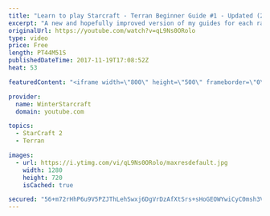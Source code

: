 ```yaml
---
title: "Learn to play Starcraft - Terran Beginner Guide #1 - Updated (2017 LOTV)"
excerpt: "A new and hopefully improved version of my guides for each race where I go over as many basics as possible while doing it live :)  I strongly believe that a super structured guide style is not very helpful compared to watching/playing the game actively.  Feedback is greatly appreciated. -- Watch live"
originalUrl: https://youtube.com/watch?v=qL9Ns0ORolo
type: video
price: Free
length: PT44M51S
publishedDateTime: 2017-11-19T17:08:52Z
heat: 53

featuredContent: "<iframe width=\"800\" height=\"500\" frameborder=\"0\" src=\"https://www.youtube.com/embed/qL9Ns0ORolo\" allow=\"accelerometer; autoplay; encrypted-media; gyroscope; picture-in-picture\" allowfullscreen></iframe>"

provider:
  name: WinterStarcraft
  domain: youtube.com

topics:
  - StarCraft 2
  - Terran

images:
  - url: https://i.ytimg.com/vi/qL9Ns0ORolo/maxresdefault.jpg
    width: 1280
    height: 720
    isCached: true

secured: "56+m72rHhP6u9V5PZJThLehSwxj6DgVrDzAfXtSrs+sHoGEOWYwiCyC0msh3VUq4C6buvS4VEPxHMF0Nu3tzLvbdB7eGIdrANz9q7qmkbb1GzvHNPd7nslt6hHsj6iKIQn+vfZkO0lKVwwEmTsfBzGtydeTyvMMVRWwB/2GaTKNtAmQXgOQBkssKOgu92QXzpnfgL3MIu5KKk8s6FrdVxGIRXhdBYVDasNSoeAskBR2YJB/6pT6fn1QFPKSvfO9xXCdj1uFSyYBTQaonYfa/EG4d0+NKitW0ZZkcz4mQ5X/5RDnNI0dT2+lqFJxmQhzJ+wSPlS02V6lORoLlkDScwzmhYKf4TfLuIG/TYo89+x4ThfNEyVcBItQBs4OBtUtHWcauwA30wyl+LqEHewQaG30yMUTah1FUGErarTA+nMvudG3MIwdkjmx8b1a9ZP9F;76sOY6r9rB2gV3+twIKLOw=="
---
```


